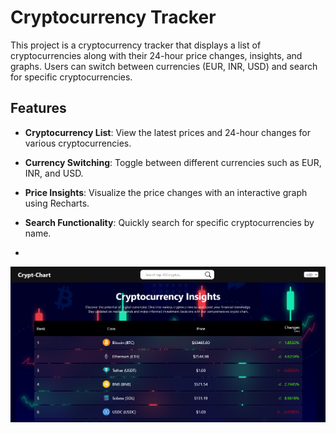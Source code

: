 # Cryptocurrency Tracker

This project is a cryptocurrency tracker that displays a list of cryptocurrencies along with their 24-hour price changes, insights, and graphs. Users can switch between currencies (EUR, INR, USD) and search for specific cryptocurrencies.

## Features

- **Cryptocurrency List**: View the latest prices and 24-hour changes for various cryptocurrencies.
- **Currency Switching**: Toggle between different currencies such as EUR, INR, and USD.
- **Price Insights**: Visualize the price changes with an interactive graph using Recharts.
- **Search Functionality**: Quickly search for specific cryptocurrencies by name.

- 
![My Local Image](./src/assets/crypt-chart.png)
